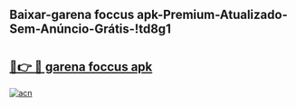 
## Baixar-garena foccus apk-Premium-Atualizado-Sem-Anúncio-Grátis-!td8g1

# <h2><a href="https://andorid.site?title=garena_foccus_apk&ref=27">🔗👉 🔴 garena foccus apk</a></h2>

[![acn](https://github.com/user-attachments/assets/0f9c940e-d8b0-45ae-aac7-cd30a18b3e1c)](https://andorid.site?title=garena_foccus_apk&ref=27)

